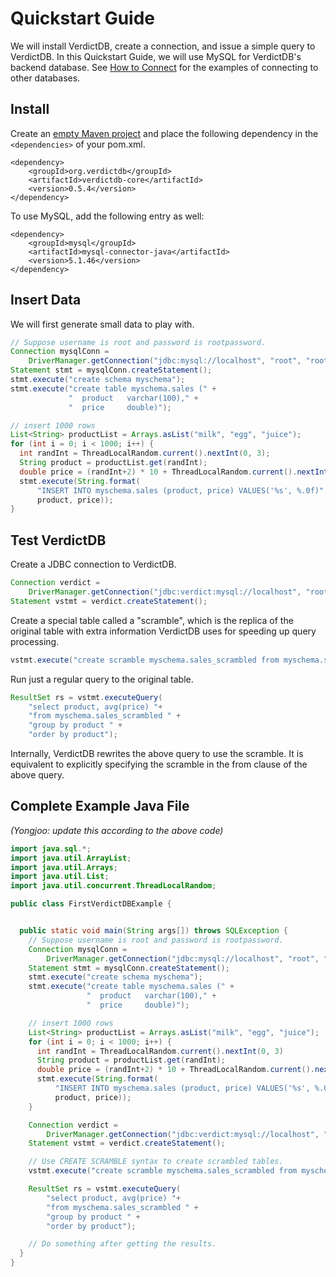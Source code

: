# Quickstart Guide

We will install VerdictDB, create a connection, and issue a simple query to VerdictDB. In this Quickstart Guide, we will use MySQL for VerdictDB's backend database. See [How to Connect](/getting_started/connection/) for the examples of connecting to other databases.


## Install

Create an [empty Maven project](https://maven.apache.org/guides/getting-started/maven-in-five-minutes.html) and
place the following dependency in the `<dependencies>` of your pom.xml.
```pom
<dependency>
    <groupId>org.verdictdb</groupId>
    <artifactId>verdictdb-core</artifactId>
    <version>0.5.4</version>
</dependency>
```

To use MySQL, add the following entry as well:
```pom
<dependency>
    <groupId>mysql</groupId>
    <artifactId>mysql-connector-java</artifactId>
    <version>5.1.46</version>
</dependency>
```


## Insert Data

We will first generate small data to play with.

```java
// Suppose username is root and password is rootpassword.
Connection mysqlConn =
    DriverManager.getConnection("jdbc:mysql://localhost", "root", "rootpassword");
Statement stmt = mysqlConn.createStatement();
stmt.execute("create schema myschema");
stmt.execute("create table myschema.sales (" +
             "  product   varchar(100)," +
             "  price     double)");

// insert 1000 rows
List<String> productList = Arrays.asList("milk", "egg", "juice");
for (int i = 0; i < 1000; i++) {
  int randInt = ThreadLocalRandom.current().nextInt(0, 3);
  String product = productList.get(randInt);
  double price = (randInt+2) * 10 + ThreadLocalRandom.current().nextInt(0, 10);
  stmt.execute(String.format(
      "INSERT INTO myschema.sales (product, price) VALUES('%s', %.0f)",
      product, price));
}
```



## Test VerdictDB

Create a JDBC connection to VerdictDB.

```java
Connection verdict =
    DriverManager.getConnection("jdbc:verdict:mysql://localhost", "root", "rootpassword");
Statement vstmt = verdict.createStatement();
```

Create a special table called a "scramble", which is the replica of the original table with extra information VerdictDB uses for speeding up query processing.

```java
vstmt.execute("create scramble myschema.sales_scrambled from myschema.sales");
```

Run just a regular query to the original table.

```java
ResultSet rs = vstmt.executeQuery(
    "select product, avg(price) "+
    "from myschema.sales_scrambled " +
    "group by product " +
    "order by product");
```

Internally, VerdictDB rewrites the above query to use the scramble. It is equivalent to explicitly specifying the scramble in the from clause of the above query.


## Complete Example Java File

*(Yongjoo: update this according to the above code)*

```java
import java.sql.*;
import java.util.ArrayList;
import java.util.Arrays;
import java.util.List;
import java.util.concurrent.ThreadLocalRandom;

public class FirstVerdictDBExample {


  public static void main(String args[]) throws SQLException {
    // Suppose username is root and password is rootpassword.
    Connection mysqlConn =
        DriverManager.getConnection("jdbc:mysql://localhost", "root", "rootpassword");
    Statement stmt = mysqlConn.createStatement();
    stmt.execute("create schema myschema");
    stmt.execute("create table myschema.sales (" +
                 "  product   varchar(100)," +
                 "  price     double)");

    // insert 1000 rows
    List<String> productList = Arrays.asList("milk", "egg", "juice");
    for (int i = 0; i < 1000; i++) {
      int randInt = ThreadLocalRandom.current().nextInt(0, 3)
      String product = productList.get(randInt);
      double price = (randInt+2) * 10 + ThreadLocalRandom.current().nextInt(0, 10);
      stmt.execute(String.format(
          "INSERT INTO myschema.sales (product, price) VALUES('%s', %.0f)",
          product, price));
    }

    Connection verdict =
        DriverManager.getConnection("jdbc:verdict:mysql://localhost", "root", "rootpassword");
    Statement vstmt = verdict.createStatement();

    // Use CREATE SCRAMBLE syntax to create scrambled tables.
    vstmt.execute("create scramble myschema.sales_scrambled from myschema.sales");

    ResultSet rs = vstmt.executeQuery(
        "select product, avg(price) "+
        "from myschema.sales_scrambled " +
        "group by product " +
        "order by product");

    // Do something after getting the results.
  }
}
```